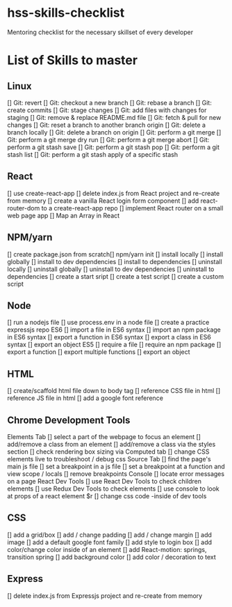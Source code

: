 # hss-skills-checklist
Mentoring checklist for the necessary skillset of every developer

# List of Skills to master

## Linux
[] Git: revert
[] Git: checkout a new branch
[] Git: rebase a branch
[] Git: create commits
[] Git: stage changes 
[] Git: add files with changes for staging 
[] Git: remove & replace README.md file 
[] Git: fetch & pull for new changes
[] Git: reset a branch to another branch origin 
[] Git: delete a branch locally 
[] Git: delete a branch on origin 
[] Git: perform a git merge
[] Git: perform a git merge dry run
[] Git: perform a git merge abort
[] Git: perform a git stash save
[] Git: perform a git stash pop
[] Git: perform a git stash list
[] Git: perform a git stash apply of a specific stash

## React
[] use create-react-app
[] delete index.js from React project and re-create from memory
[] create a vanilla React login form component
[] add react-router-dom to a create-react-app repo
[] implement React router on a small web page app
[] Map an Array in React

## NPM/yarn
[] create package.json from scratch[] npm/yarn init
[] install locally
[] install globally
[] install to dev dependencies
[] install to dependencies
[] uninstall locally
[] uninstall globally
[] uninstall to dev dependencies
[] uninstall to dependencies
[] create a start sript
[] create a test script
[] create a custom script

## Node
[] run a nodejs file
[] use process.env in a node file
[] create a practice expressjs repo
ES6
[] import a file in ES6 syntax
[] import an npm package in ES6 syntax
[] export a function in ES6 syntax
[] export a class in ES6 syntax
[] export an object
ES5
[] require a file
[] require an npm package
[] export a function
[] export multiple functions
[] export an object

## HTML
[] create/scaffold html file down to body tag
[] reference CSS file in html
[] reference JS file in html
[] add a google font reference

## Chrome Development Tools
Elements Tab
[] select a part of the webpage to focus an element
[] add/remove a class from an element
[] add/remove a class via the styles section
[] check rendering box sizing via Computed tab
[] change CSS elements live to troubleshoot / debug css
Source Tab
[] find the page's main js file
[] set a breakpoint in a js file
[] set a breakpoint at a function and view scope / locals
[] remove breakpoints
Console
[] locate error messages on a page
React Dev Tools
[] use React Dev Tools to check children elements
[] use Redux Dev Tools to check elements
[] use console to look at props of a react element $r
[] change css code -inside of dev tools

## CSS
[] add a grid/box
[] add / change padding
[] add / change margin
[] add image
[] add a default google font family
[] add style to login box
[] add color/change color inside of an element
[] add React-motion: springs, transition spring
[] add background color
[] add color / decoration to text

## Express
[] delete index.js from Expressjs project and re-create from memory
